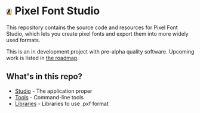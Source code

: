 # <img src="logo.png" height="16"> Pixel Font Studio

This repository contains the source code and resources for Pixel Font Studio,
which lets you create pixel fonts and export them into more widely used
formats.

This is an in development project with pre-alpha quality software. Upcoming work is listed in [the roadmap](https://github.com/orgs/cable-car-games/projects/2).

## What's in this repo?

* [Studio](studio) - The application proper
* [Tools](tools) - Command-line tools
* [Libraries](libraries) - Libraries to use .pxf format
